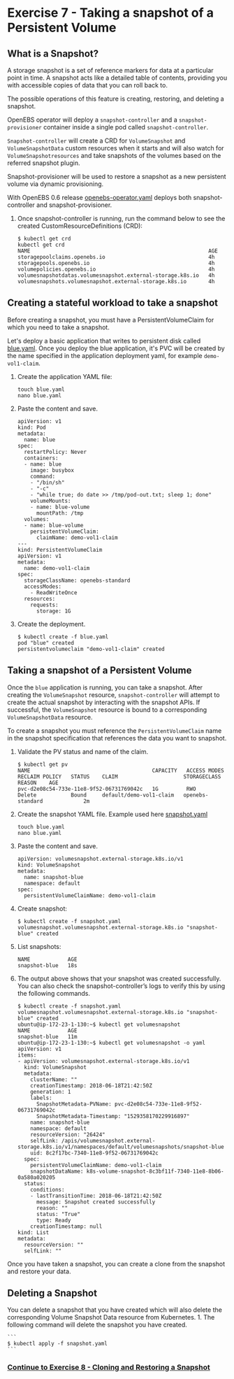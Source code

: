 # Exercise 7 - Taking a snapshot of a Persistent Volume

## What is a Snapshot?

A storage snapshot is a set of reference markers for data at a particular point in time. A snapshot acts like a detailed table of contents, providing you with accessible copies of data that you can roll back to.

The possible operations of this feature is creating, restoring, and deleting a snapshot.

OpenEBS operator will deploy a `snapshot-controller` and a `snapshot-provisioner` container inside a single pod called `snapshot-controller`.

`Snapshot-controller` will create a CRD for `VolumeSnapshot` and `VolumeSnapshotData` custom resources when it starts and will also watch for `VolumeSnapshotresources` and take snapshots of the volumes based on the referred snapshot plugin. 

Snapshot-provisioner will be used to restore a snapshot as a new persistent volume via dynamic provisioning.

With OpenEBS 0.6 release [openebs-operator.yaml](https://raw.githubusercontent.com/openebs/openebs/master/k8s/openebs-operator.yaml) deploys both snapshot-controller and snapshot-provisioner. 

1.  Once snapshot-controller is running, run the command below to see the created CustomResourceDefinitions (CRD):

    ```
    $ kubectl get crd
    kubectl get crd
    NAME                                                         AGE
    storagepoolclaims.openebs.io                                 4h
    storagepools.openebs.io                                      4h
    volumepolicies.openebs.io                                    4h
    volumesnapshotdatas.volumesnapshot.external-storage.k8s.io   4h
    volumesnapshots.volumesnapshot.external-storage.k8s.io       4h
    ```

## Creating a stateful workload to take a snapshot

Before creating a snapshot, you must have a PersistentVolumeClaim for which you need to take a snapshot.

Let's deploy a basic application that writes to persistent disk called [blue.yaml](blue.yaml). Once you deploy the blue application, it's PVC will be created by the name specified in the application deployment yaml, for example `demo-vol1-claim`.  

1.  Create the application YAML file:

    ```
    touch blue.yaml
    nano blue.yaml
    ```
    
2.  Paste the content and save.

    ```
    apiVersion: v1
    kind: Pod
    metadata:
      name: blue
    spec:
      restartPolicy: Never
      containers:
      - name: blue
        image: busybox
        command:
        - "/bin/sh"
        - "-c"
        - "while true; do date >> /tmp/pod-out.txt; sleep 1; done"
        volumeMounts:
        - name: blue-volume
          mountPath: /tmp
      volumes:
      - name: blue-volume
        persistentVolumeClaim:
          claimName: demo-vol1-claim
    ---
    kind: PersistentVolumeClaim
    apiVersion: v1
    metadata:
      name: demo-vol1-claim
    spec:
      storageClassName: openebs-standard
      accessModes:
        - ReadWriteOnce
      resources:
        requests:
          storage: 1G
    ```

3.  Create the deployment.

    ```
    $ kubectl create -f blue.yaml
    pod "blue" created
    persistentvolumeclaim "demo-vol1-claim" created
    ```

## Taking a snapshot of a Persistent Volume

Once the `blue` application is running, you can take a snapshot. After creating the `VolumeSnapshot` resource, `snapshot-controller` will attempt to create the actual snapshot by interacting with the snapshot APIs. If successful, the `VolumeSnapshot` resource is bound to a corresponding `VolumeSnapshotData` resource. 

To create a snapshot you must reference the `PersistentVolumeClaim` name in the snapshot specification that references the data you want to snapshot. 

1.  Validate the PV status and name of the claim.

    ```
    $ kubectl get pv
    NAME                                       CAPACITY   ACCESS MODES   RECLAIM POLICY   STATUS    CLAIM                     STORAGECLASS       REASON    AGE
    pvc-d2e08c54-733e-11e8-9f52-06731769042c   1G         RWO            Delete           Bound     default/demo-vol1-claim   openebs-standard             2m
    ```
    
2.  Create the snapshot YAML file. Example used here [snapshot.yaml](snapshot.yaml)

    ```
    touch blue.yaml
    nano blue.yaml
    ```

3.  Paste the content and save.

    ```
    apiVersion: volumesnapshot.external-storage.k8s.io/v1
    kind: VolumeSnapshot
    metadata:
      name: snapshot-blue
      namespace: default
    spec:
      persistentVolumeClaimName: demo-vol1-claim
    ```

4.  Create snapshot:
    
    ```
    $ kubectl create -f snapshot.yaml
    volumesnapshot.volumesnapshot.external-storage.k8s.io "snapshot-blue" created
    ```

5.  List snapshots:

    ```$ kubectl get volumesnapshot 
    NAME            AGE 
    snapshot-blue   18s
    ```

6.  The output above shows that your snapshot was created successfully. You can also check the snapshot-controller’s logs to verify this by using the following commands. 

    ```
    $ kubectl create -f snapshot.yaml
    volumesnapshot.volumesnapshot.external-storage.k8s.io "snapshot-blue" created
    ubuntu@ip-172-23-1-130:~$ kubectl get volumesnapshot
    NAME            AGE
    snapshot-blue   11m
    ubuntu@ip-172-23-1-130:~$ kubectl get volumesnapshot -o yaml
    apiVersion: v1
    items:
    - apiVersion: volumesnapshot.external-storage.k8s.io/v1
      kind: VolumeSnapshot
      metadata:
        clusterName: ""
        creationTimestamp: 2018-06-18T21:42:50Z
        generation: 1
        labels:
          SnapshotMetadata-PVName: pvc-d2e08c54-733e-11e8-9f52-06731769042c
          SnapshotMetadata-Timestamp: "1529358170229916897"
        name: snapshot-blue
        namespace: default
        resourceVersion: "26424"
        selfLink: /apis/volumesnapshot.external-storage.k8s.io/v1/namespaces/default/volumesnapshots/snapshot-blue
        uid: 8c2f17bc-7340-11e8-9f52-06731769042c
      spec:
        persistentVolumeClaimName: demo-vol1-claim
        snapshotDataName: k8s-volume-snapshot-8c3bf11f-7340-11e8-8b06-0a580a020205
      status:
        conditions:
        - lastTransitionTime: 2018-06-18T21:42:50Z
          message: Snapshot created successfully
          reason: ""
          status: "True"
          type: Ready
        creationTimestamp: null
    kind: List
    metadata:
      resourceVersion: ""
      selfLink: ""
    ```

Once you have taken a snapshot, you can create a clone from the snapshot and restore your data.

## Deleting a Snapshot

You can delete a snapshot that you have created which will also delete the corresponding Volume Snapshot Data resource from Kubernetes. 1.  The following command will delete the snapshot you have created.

    ```
    $ kubectl apply -f snapshot.yaml
    ```
   
### [Continue to Exercise 8 - Cloning and Restoring a Snapshot](../exercise-8/README.md)
